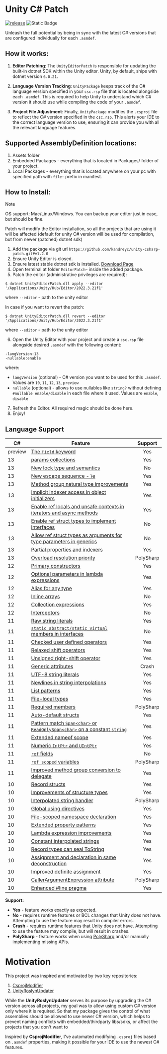 Unity C# Patch
================
[![release](https://github.com/kandreyc/unity-csharp-patch/actions/workflows/release.yml/badge.svg)](https://github.com/kandreyc/unity-csharp-patch/actions/workflows/release.yml)
![Static Badge](https://img.shields.io/badge/Unity-2022%2B-black.svg?style=flat&logo=unity&color=%231f1f1f)

Unleash the full potential by being in sync with the latest C# versions that are configured individually for each ``.asmdef``.

How it works:
-------------
1. **Editor Patching**: The `UnityEditorPatch` is responsible for updating the built-in dotnet SDK within the Unity editor. Unity, by default, ships with dotnet version `6.0.21`.

2. **Language Version Tracking**: `UnityPackage` keeps track of the C# language version specified in your `csc.rsp` file that is located alongside each `.asmdef`. This is required to help Unity to understand which C# version it should use while compiling the code of your `.asmdef`.

3. **Project File Adjustment**: Finally, `UnityPackage` modifies the `.csproj` file to reflect the C# version specified in the `csc.rsp`. This alerts your IDE to the correct language version to use, ensuring it can provide you with all the relevant language features.

Supported AssemblyDefinition locations:
--------
1. Assets folder
2. Embedded Packages - everything that is located in Packages/ folder of your project.
3. Local Packages - everything that is located anywhere on your pc with specified path with `file:` prefix in manifest.

How to Install:
---------------
> [!NOTE]
> OS support: Mac/Linux/Windows.
> You can backup your editor just in case, but should be fine.
>
> Patch will modify the Editor installation, so all the projects that are using it will be affected (default for unity C# version will be used for compilation, but from newer (patched) dotnet sdk)

1. Add the package via git url ``https://github.com/kandreyc/unity-csharp-patch.git#v1.2.0``
2. Ensure Unity Editor is closed.
3. Ensure latest stable dotnet sdk is installed. [Download Page](https://dotnet.microsoft.com/en-us/download)
4. Open terminal at folder ``EditorPatch~`` inside the added package.
5. Patch the editor (administrative privileges are required):
```
$ dotnet UnityEditorPatch.dll apply --editor '/Applications/Unity/Hub/Editor/2022.3.21f1'
```
where ``--editor`` - path to the unity editor

In case if you want to revert the patch:
```
$ dotnet UnityEditorPatch.dll revert --editor '/Applications/Unity/Hub/Editor/2022.3.21f1'
```
where ``--editor`` - path to the unity editor

6. Open the Unity Editor with your project and create a `csc.rsp` file alongside desired `.asmdef` with the following content:
```
-langVersion:13
-nullable:enable
```
where:

- ``langVersion`` (optional) - C# version you want to be used for this ``.asmdef``. Values are ``10``, ``11``, ``12``, ``13``, ``preview``
- ``nullable`` (optional) - allows to use nullables like ``string?`` without defining ``#nullable enable/disable`` in each file where it used. Values are ``enable``, ``disable``

7. Refresh the Editor. All required magic should be done here.
8. Enjoy!

Language Support
----------------
C# | Feature | Support
-|-|:-----:
preview | [The `field` keyword](https://learn.microsoft.com/en-us/dotnet/csharp/whats-new/csharp-13#the-field-keyword) | Yes
13 | [params collections](https://learn.microsoft.com/en-us/dotnet/csharp/whats-new/csharp-13#params-collections) | Yes
13 | [New lock type and semantics](https://learn.microsoft.com/en-us/dotnet/csharp/whats-new/csharp-13#new-lock-object) | No
13 | [New escape sequence - \\e](https://learn.microsoft.com/en-us/dotnet/csharp/whats-new/csharp-13#new-escape-sequence) | Yes
13 | [Method group natural type improvements](https://learn.microsoft.com/en-us/dotnet/csharp/whats-new/csharp-13#method-group-natural-type) | Yes
13 | [Implicit indexer access in object initializers](https://learn.microsoft.com/en-us/dotnet/csharp/whats-new/csharp-13#implicit-index-access) | Yes
13 | [Enable ref locals and unsafe contexts in iterators and async methods](https://learn.microsoft.com/en-us/dotnet/csharp/whats-new/csharp-13#ref-and-unsafe-in-iterators-and-async-methods) | Yes
13 | [Enable ref struct types to implement interfaces](https://learn.microsoft.com/en-us/dotnet/csharp/whats-new/csharp-13#ref-struct-interfaces) | No
13 | [Allow ref struct types as arguments for type parameters in generics](https://learn.microsoft.com/en-us/dotnet/csharp/whats-new/csharp-13#allows-ref-struct) | No
13 | [Partial properties and indexers](https://learn.microsoft.com/en-us/dotnet/csharp/whats-new/csharp-13#more-partial-members) | Yes
13 | [Overload resolution priority](https://learn.microsoft.com/en-us/dotnet/csharp/whats-new/csharp-13#overload-resolution-priority) | PolySharp
12 | [Primary constructors](https://learn.microsoft.com/en-us/dotnet/csharp/whats-new/csharp-12#primary-constructors) | Yes
12 | [Optional parameters in lambda expressions](https://learn.microsoft.com/en-us/dotnet/csharp/whats-new/csharp-12#default-lambda-parameters) | Yes
12 | [Alias for any type](https://learn.microsoft.com/en-us/dotnet/csharp/whats-new/csharp-12#alias-any-type) | Yes
12 | [Inline arrays](https://learn.microsoft.com/en-us/dotnet/csharp/whats-new/csharp-12#inline-arrays) | No
12 | [Collection expressions](https://learn.microsoft.com/en-us/dotnet/csharp/whats-new/csharp-12#collection-expressions) | Yes
12 | [Interceptors](https://learn.microsoft.com/en-us/dotnet/csharp/whats-new/csharp-12#interceptors) | No
11 | [Raw string literals](https://learn.microsoft.com/en-us/dotnet/csharp/whats-new/csharp-11#raw-string-literals) | Yes
11 | [`static abstract/static virtual` members in interfaces](https://learn.microsoft.com/en-us/dotnet/csharp/whats-new/csharp-11#generic-math-support) | No
11 | [Checked user defined operators](https://learn.microsoft.com/en-us/dotnet/csharp/whats-new/csharp-11#generic-math-support) | Yes
11 | [Relaxed shift operators](https://learn.microsoft.com/en-us/dotnet/csharp/whats-new/csharp-11#generic-math-support) | Yes
11 | [Unsigned right-shift operator](https://learn.microsoft.com/en-us/dotnet/csharp/whats-new/csharp-11#generic-math-support) | Yes
11 | [Generic attributes](https://learn.microsoft.com/en-us/dotnet/csharp/whats-new/csharp-11#generic-attributes) | Crash
11 | [UTF-8 string literals](https://learn.microsoft.com/en-us/dotnet/csharp/whats-new/csharp-11#utf-8-string-literals) | Yes
11 | [Newlines in string interpolations](https://learn.microsoft.com/en-us/dotnet/csharp/whats-new/csharp-11#newlines-in-string-interpolations) | Yes
11 | [List patterns](https://learn.microsoft.com/en-us/dotnet/csharp/whats-new/csharp-11#list-patterns) | Yes
11 | [File-local types](https://learn.microsoft.com/en-us/dotnet/csharp/whats-new/csharp-11#file-local-types) | Yes
11 | [Required members](https://learn.microsoft.com/en-us/dotnet/csharp/whats-new/csharp-11#required-members) | PolySharp
11 | [Auto-default structs](https://learn.microsoft.com/en-us/dotnet/csharp/whats-new/csharp-11#auto-default-struct) | Yes
11 | [Pattern match `Span<char>` or `ReadOnlySpan<char>` on a constant `string`](https://learn.microsoft.com/en-us/dotnet/csharp/whats-new/csharp-11#pattern-match-spanchar-or-readonlyspanchar-on-a-constant-string) | Yes
11 | [Extended nameof scope](https://learn.microsoft.com/en-us/dotnet/csharp/whats-new/csharp-11#extended-nameof-scope) | Yes
11 | [Numeric `IntPtr` and `UIntPtr`](https://learn.microsoft.com/en-us/dotnet/csharp/whats-new/csharp-11#numeric-intptr-and-uintptr) | Yes
11 | [`ref` fields](https://learn.microsoft.com/en-us/dotnet/csharp/whats-new/csharp-11#ref-fields-and-ref-scoped-variables) | No
11 | [`ref scoped` variables](https://learn.microsoft.com/en-us/dotnet/csharp/whats-new/csharp-11#ref-fields-and-ref-scoped-variables) | PolySharp
11 | [Improved method group conversion to delegate](https://learn.microsoft.com/en-us/dotnet/csharp/whats-new/csharp-11#improved-method-group-conversion-to-delegate) | Yes
10 | [Record structs](https://learn.microsoft.com/en-us/dotnet/csharp/whats-new/csharp-10#record-structs) | Yes
10 | [Improvements of structure types](https://learn.microsoft.com/en-us/dotnet/csharp/whats-new/csharp-10#improvements-of-structure-types) | Yes
10 | [Interpolated string handler](https://learn.microsoft.com/en-us/dotnet/csharp/whats-new/csharp-10#interpolated-string-handler) | PolySharp
10 | [Global using directives](https://learn.microsoft.com/en-us/dotnet/csharp/whats-new/csharp-10#global-using-directives) | Yes
10 | [File-scoped namespace declaration](https://learn.microsoft.com/en-us/dotnet/csharp/whats-new/csharp-10#file-scoped-namespace-declaration) | Yes
10 | [Extended property patterns](https://learn.microsoft.com/en-us/dotnet/csharp/whats-new/csharp-10#extended-property-patterns) | Yes
10 | [Lambda expression improvements](https://learn.microsoft.com/en-us/dotnet/csharp/whats-new/csharp-10#lambda-expression-improvements) | Yes
10 | [Constant interpolated strings](https://learn.microsoft.com/en-us/dotnet/csharp/whats-new/csharp-10#constant-interpolated-strings) | Yes
10 | [Record types can seal ToString](https://learn.microsoft.com/en-us/dotnet/csharp/whats-new/csharp-10#record-types-can-seal-tostring) | Yes
10 | [Assignment and declaration in same deconstruction](https://learn.microsoft.com/en-us/dotnet/csharp/whats-new/csharp-10#assignment-and-declaration-in-same-deconstruction) | Yes
10 | [Improved definite assignment](https://learn.microsoft.com/en-us/dotnet/csharp/whats-new/csharp-10#improved-definite-assignment) | Yes
10 | [CallerArgumentExpression attribute](https://learn.microsoft.com/en-us/dotnet/csharp/whats-new/csharp-10#callerargumentexpression-attribute-diagnostics) | PolySharp
10 | [Enhanced #line pragma](https://learn.microsoft.com/en-us/dotnet/csharp/whats-new/csharp-10#enhanced-line-pragma) | Yes

**Support:**
* **Yes** - feature works exactly as expected.
* **No** - requires runtime features or BCL changes that Unity does not have. Attempting to use the feature may result in compiler errors.
* **Crash** - requires runtime features that Unity does not have. Attempting to use the feature may compile, but will result in crashes.
* **PolySharp** - feature works when using [PolySharp](https://github.com/Sergio0694/PolySharp) and/or manually implementing missing APIs.

Motivation
==========
This project was inspired and motivated by two key repositories:
1. [CsprojModifier](https://github.com/Cysharp/CsprojModifier)
2. [UnityRoslynUpdater](https://github.com/DaZombieKiller/UnityRoslynUpdater)

While the **UnityRoslynUpdater** serves its purpose by upgrading the C# version across all projects, my goal was to allow using custom C# version only where it is required.
So that my package gives the control of what assemblies should be allowed to use newer C# version, which helps to prevent naming conflicts with embedded/thirdparty libs/sdks, or affect the projects that you don't want to 

Inspired by **CsprojModifier**, I've automated modifying ``.csproj`` files based on ``.asmdef`` properties, making it possible for your IDE to use the newest C# features.
